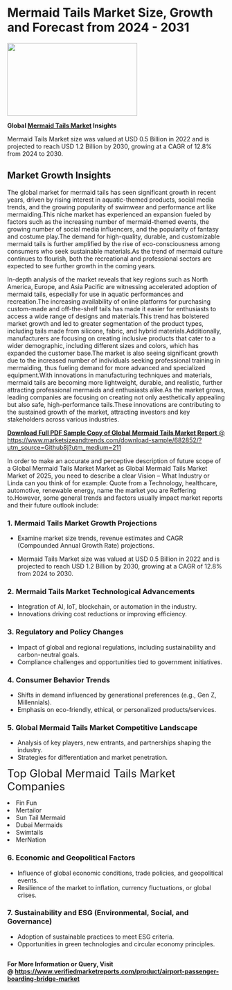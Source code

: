 <H1>Mermaid Tails Market Size, Growth and Forecast from 2024 - 2031</H1><img class="aligncenter size-medium wp-image-584254" src="https://thirdeyenews.in/wp-content/uploads/2024/09/Global-Market-Research-300x168.jpeg" alt="" width="300" height="168" /><p><strong>Global&nbsp;<a href="https://www.marketsizeandtrends.com/download-sample/682852/?utm_source=Github8j?utm_medium=211">Mermaid Tails Market</a> Insights</strong></p><p>Mermaid Tails Market size was valued at USD 0.5 Billion in 2022 and is projected to reach USD 1.2 Billion by 2030, growing at a CAGR of 12.8% from 2024 to 2030.</p><p><h2>Market Growth Insights</h2> <p>The global market for mermaid tails has seen significant growth in recent years, driven by rising interest in aquatic-themed products, social media trends, and the growing popularity of swimwear and performance art like mermaiding.This niche market has experienced an expansion fueled by factors such as the increasing number of mermaid-themed events, the growing number of social media influencers, and the popularity of fantasy and costume play.The demand for high-quality, durable, and customizable mermaid tails is further amplified by the rise of eco-consciousness among consumers who seek sustainable materials.As the trend of mermaid culture continues to flourish, both the recreational and professional sectors are expected to see further growth in the coming years.</p> <p><a href="#download-sample"></a></p> <p>In-depth analysis of the market reveals that key regions such as North America, Europe, and Asia Pacific are witnessing accelerated adoption of mermaid tails, especially for use in aquatic performances and recreation.The increasing availability of online platforms for purchasing custom-made and off-the-shelf tails has made it easier for enthusiasts to access a wide range of designs and materials.This trend has bolstered market growth and led to greater segmentation of the product types, including tails made from silicone, fabric, and hybrid materials.Additionally, manufacturers are focusing on creating inclusive products that cater to a wider demographic, including different sizes and colors, which has expanded the customer base.The market is also seeing significant growth due to the increased number of individuals seeking professional training in mermaiding, thus fueling demand for more advanced and specialized equipment.With innovations in manufacturing techniques and materials, mermaid tails are becoming more lightweight, durable, and realistic, further attracting professional mermaids and enthusiasts alike.As the market grows, leading companies are focusing on creating not only aesthetically appealing but also safe, high-performance tails.These innovations are contributing to the sustained growth of the market, attracting investors and key stakeholders across various industries.<p><a href="#get-more"></p><p><span class=""><strong>Download Full PDF Sample Copy of Global Mermaid Tails Market Report</strong> @ <a href="https://www.marketsizeandtrends.com/download-sample/682852/?utm_source=Github8j?utm_medium=211" target="_blank">https://www.marketsizeandtrends.com/download-sample/682852/?utm_source=Github8j?utm_medium=211</a></span></p><p>In order to make an accurate and perceptive description of future scope of a Global&nbsp;Mermaid Tails Market Market as Global&nbsp;Mermaid Tails Market Market of 2025, you need to describe a clear Vision &ndash; What Industry or Linda can you think of for example: Quote from a Technology, healthcare, automotive, renewable energy, name the market you are Reffering to.However, some general trends and factors usually impact market reports and their future outlook include:</p><h3>1.&nbsp;<strong>Mermaid Tails Market Growth Projections</strong></h3><ul><li>Examine market size trends, revenue estimates and CAGR (Compounded Annual Growth Rate) projections.</li><li><p>Mermaid Tails Market size was valued at USD 0.5 Billion in 2022 and is projected to reach USD 1.2 Billion by 2030, growing at a CAGR of 12.8% from 2024 to 2030.</p></li></ul><h3>2.&nbsp;<strong>Mermaid Tails Market Technological Advancements</strong></h3><ul><li>Integration of AI, IoT, blockchain, or automation in the industry.</li><li>Innovations driving cost reductions or improving efficiency.</li></ul><h3>3.&nbsp;<strong>Regulatory and Policy Changes</strong></h3><ul><li>Impact of global and regional regulations, including sustainability and carbon-neutral goals.</li><li>Compliance challenges and opportunities tied to government initiatives.</li></ul><h3>4.&nbsp;<strong>Consumer Behavior Trends</strong></h3><ul><li>Shifts in demand influenced by generational preferences (e.g., Gen Z, Millennials).</li><li>Emphasis on eco-friendly, ethical, or personalized products/services.</li></ul><h3>5.&nbsp;<strong>Global Mermaid Tails Market Competitive Landscape</strong></h3><ul><li>Analysis of key players, new entrants, and partnerships shaping the industry.</li><li>Strategies for differentiation and market penetration.</li></ul><p data-pm-slice="1 1 []"><span style="color: inherit; font-family: inherit; font-size: 25px;">Top Global Mermaid Tails Market Companies</span></p><div class="" data-test-id=""><p><li> Fin Fun</li><li> Mertailor</li><li> Sun Tail Mermaid</li><li> Dubai Mermaids</li><li> Swimtails</li><li> MerNation</li></p></div><h3>6.&nbsp;<strong>Economic and Geopolitical Factors</strong></h3><ul><li>Influence of global economic conditions, trade policies, and geopolitical events.</li><li>Resilience of the market to inflation, currency fluctuations, or global crises.</li></ul><h3>7.&nbsp;<strong>Sustainability and ESG (Environmental, Social, and Governance)</strong></h3><ul><li>Adoption of sustainable practices to meet ESG criteria.</li><li>Opportunities in green technologies and circular economy principles.</li></ul><h2><strong style="font-size: 14px;">For More Information or Query, Visit @&nbsp;</strong><a style="background-color: #ffffff; font-size: 14px;" href="https://www.marketsizeandtrends.com/report/mermaid-tails-market/" target="_blank">https://www.verifiedmarketreports.com/product/airport-passenger-boarding-bridge-market</a></h2>